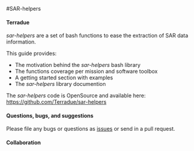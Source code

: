 #SAR-helpers

#### Terradue

_sar-helpers_ are a set of bash functions to ease the extraction of SAR data information.

This guide provides:

* The motivation behind the _sar-helpers_ bash library 
* The functions coverage per mission and software toolbox
* A getting started section with examples
* The _sar-helpers_ library documention 

The _sar-helpers_ code is OpenSource and available here: https://github.com/Terradue/sar-helpers

#### Questions, bugs, and suggestions

Please file any bugs or questions as [issues](https://github.com/Terradue/sar-helpers/issues/new) or send in a pull request.

#### Collaboration 


